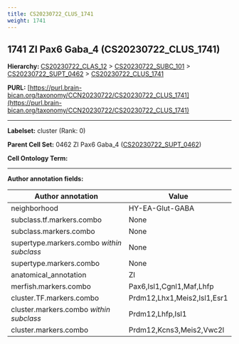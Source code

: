 ```yaml
---
title: CS20230722_CLUS_1741
weight: 1741
---
```

## 1741 ZI Pax6 Gaba_4 (CS20230722_CLUS_1741)
<b>Hierarchy: </b>
[CS20230722_CLAS_12](../CS20230722_CLAS_12) >
[CS20230722_SUBC_101](../CS20230722_SUBC_101) >
[CS20230722_SUPT_0462](../CS20230722_SUPT_0462) >
[CS20230722_CLUS_1741](../CS20230722_CLUS_1741)

**PURL:** [https://purl.brain-bican.org/taxonomy/CCN20230722/CS20230722_CLUS_1741](https://purl.brain-bican.org/taxonomy/CCN20230722/CS20230722_CLUS_1741)

---


**Labelset:** cluster (Rank: 0)

**Parent Cell Set:** 0462 ZI Pax6 Gaba_4 ([CS20230722_SUPT_0462](../CS20230722_SUPT_0462))



**Cell Ontology Term:** 

[MARKER GENES.]: #


---

[TRANSFERRED ANNOTATIONS.]: #


[AUTHOR ANNOTATION FIELDS.]: #


**Author annotation fields:**

| Author annotation | Value |
|-------------------|-------|
|neighborhood|HY-EA-Glut-GABA|
|subclass.tf.markers.combo|None|
|subclass.markers.combo|None|
|supertype.markers.combo _within subclass_|None|
|supertype.markers.combo|None|
|anatomical_annotation|ZI|
|merfish.markers.combo|Pax6,Isl1,Cgnl1,Maf,Lhfp|
|cluster.TF.markers.combo|Prdm12,Lhx1,Meis2,Isl1,Esr1|
|cluster.markers.combo _within subclass_|Prdm12,Lhfp,Isl1|
|cluster.markers.combo|Prdm12,Kcns3,Meis2,Vwc2l|
